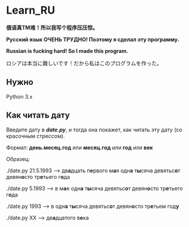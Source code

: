 # Learn_RU

**俄语真TM难！所以我写个程序压压惊。**

**Русский язык ОЧЕНЬ ТРУДНО! Поэтому я сделал эту программу.**

**Russian is fucking hard! So I made this program.**

ロシアは本当に難しいです！だから私はこのプログラムを作った。
<br>


## Нужно

Python 3.x
<br>


## Как читать дату

Введите дату в ***date.py***, и тогда она покажет, как читать эту дату (со красочным стрессом).

Формат:     **день.месяц.год**    или    **месяц.год**   или    **год**   или   **век**

Образец:     

./date.py 21.5.1993     -->     дв**а**дцать п**е**рвого м**а**я одн**а** т**ы**сяча девятьс**о**т девян**о**сто тр**е**тьего г**о**да                  

./date.py 5.1993        -->     в м**а**е одн**а** т**ы**сяча девятьс**о**т девян**о**сто тр**е**тьего г**о**да     

./date.py 1993          -->     в одн**а** т**ы**сяча девятьс**о**т девян**о**сто тр**е**тьем год**у**  

./date.py XX            -->     дв**а**дцатого в**е**ка 


